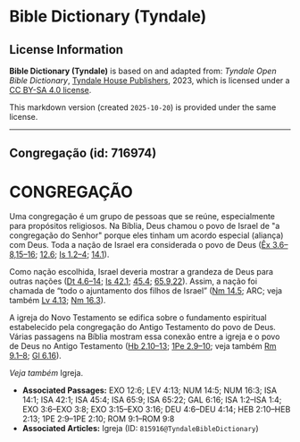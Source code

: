 # Bible Dictionary (Tyndale)

## License Information

**Bible Dictionary (Tyndale)** is based on and adapted from: _Tyndale Open Bible Dictionary_, [Tyndale House Publishers](https://tyndaleopenresources.com/), 2023, which is licensed under a [CC BY-SA 4.0 license](https://creativecommons.org/licenses/by-sa/4.0/legalcode.en).

This markdown version (created `2025-10-20`) is provided under the same license.



--------------------------------

## Congregação (id: 716974)

CONGREGAÇÃO
===========

Uma congregação é um grupo de pessoas que se reúne, especialmente para propósitos religiosos. Na Bíblia, Deus chamou o povo de Israel de "a congregação do Senhor" porque eles tinham um acordo especial (aliança) com Deus. Toda a nação de Israel era considerada o povo de Deus ([Êx 3\.6–8,15–16](https://ref.ly/Exod3:6-Exod3:8,Exod3:15-Exod3:16); [12\.6](https://ref.ly/Exod12:6); [Is 1\.2–4](https://ref.ly/Isa1:2-Isa1:4); [14\.1](https://ref.ly/Isa14:1)).

Como nação escolhida, Israel deveria mostrar a grandeza de Deus para outras nações ([Dt 4\.6–14](https://ref.ly/Deut4:6-Deut4:14); [Is 42\.1](https://ref.ly/Isa42:1); [45\.4](https://ref.ly/Isa45:4); [65\.9,22](https://ref.ly/Isa65:9,Isa65:22)). Assim, a nação foi chamada de “todo o ajuntamento dos filhos de Israel” ([Nm 14\.5](https://ref.ly/Num14:5); ARC; veja também [Lv 4\.13](https://ref.ly/Lev4:13); [Nm 16\.3](https://ref.ly/Num16:3)).

A igreja do Novo Testamento se edifica sobre o fundamento espiritual estabelecido pela congregação do Antigo Testamento do povo de Deus. Várias passagens na Bíblia mostram essa conexão entre a igreja e o povo de Deus no Antigo Testamento ([Hb 2\.10–13](https://ref.ly/Heb2:10-Heb2:13); [1Pe 2\.9–10](https://ref.ly/1Pet2:9-1Pet2:10); veja também [Rm 9\.1–8](https://ref.ly/Rom9:1-Rom9:8); [Gl 6\.16](https://ref.ly/Gal6:16)).

*Veja também* Igreja.

* **Associated Passages:** EXO 12:6; LEV 4:13; NUM 14:5; NUM 16:3; ISA 14:1; ISA 42:1; ISA 45:4; ISA 65:9; ISA 65:22; GAL 6:16; ISA 1:2–ISA 1:4; EXO 3:6–EXO 3:8; EXO 3:15–EXO 3:16; DEU 4:6–DEU 4:14; HEB 2:10–HEB 2:13; 1PE 2:9–1PE 2:10; ROM 9:1–ROM 9:8
* **Associated Articles:** Igreja (ID: `815916@TyndaleBibleDictionary`)

